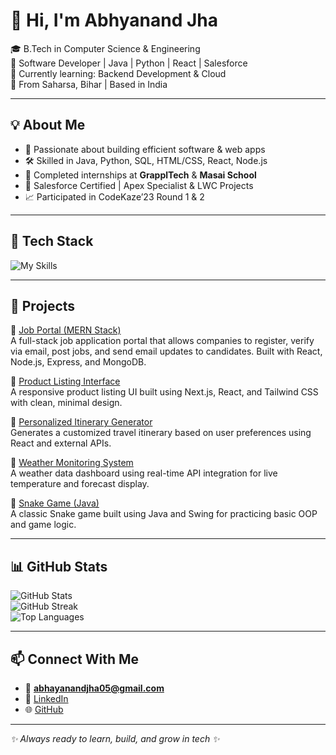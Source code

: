 # 👋 Hi, I'm Abhyanand Jha

🎓 B.Tech in Computer Science & Engineering  
💼 Software Developer | Java | Python | React | Salesforce  
🌱 Currently learning: Backend Development & Cloud  
📍 From Saharsa, Bihar | Based in India

---

## 💡 About Me

- 🧠 Passionate about building efficient software & web apps  
- 🛠️ Skilled in Java, Python, SQL, HTML/CSS, React, Node.js  
- 🧪 Completed internships at **GrapplTech** & **Masai School**  
- 🏅 Salesforce Certified | Apex Specialist & LWC Projects  
- 📈 Participated in CodeKaze’23 Round 1 & 2  

---

## 🔨 Tech Stack

![My Skills](https://skillicons.dev/icons?i=java,c,python,html,css,js,react,nodejs,express,mongodb,tailwind,git,github,figma)

---

## 🚀 Projects

🔹 [Job Portal (MERN Stack)](https://github.com/abhijha910/Job-Portal-Main)  
A full-stack job application portal that allows companies to register, verify via email, post jobs, and send email updates to candidates. Built with React, Node.js, Express, and MongoDB.

🔹 [Product Listing Interface](https://github.com/abhijha910/Product_Listing_Assignment_Abhyanand_Jha)  
A responsive product listing UI built using Next.js, React, and Tailwind CSS with clean, minimal design.

🔹 [Personalized Itinerary Generator](https://github.com/abhijha910/Personalized-Itinerary-Generator)  
Generates a customized travel itinerary based on user preferences using React and external APIs.

🔹 [Weather Monitoring System](https://github.com/abhijha910/Weather-Monitoring-System)  
A weather data dashboard using real-time API integration for live temperature and forecast display.

🔹 [Snake Game (Java)](https://github.com/abhijha910/Snake-Game-)  
A classic Snake game built using Java and Swing for practicing basic OOP and game logic.

---

## 📊 GitHub Stats

![GitHub Stats](https://github-readme-stats.vercel.app/api?username=abhijha910&show_icons=true&theme=tokyonight)  
![GitHub Streak](https://streak-stats.demolab.com?user=abhijha910&theme=tokyonight&hide_border=false)  
![Top Languages](https://github-readme-stats.vercel.app/api/top-langs/?username=abhijha910&layout=compact)

---

## 📫 Connect With Me

- 📧 **abhayanandjha05@gmail.com**  
- 🔗 [LinkedIn](https://www.linkedin.com/in/abhyanand-jha-9392a0209/)  
- 🌐 [GitHub](https://github.com/abhijha910)

---

_✨ Always ready to learn, build, and grow in tech ✨_
